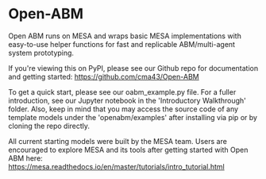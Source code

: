 # Open-ABM

Open ABM runs on MESA and wraps basic MESA implementations with easy-to-use helper functions for fast and replicable ABM/multi-agent system prototyping.

If you're viewing this on PyPI, please see our Github repo for documentation and getting started: https://github.com/cma43/Open-ABM

To get a quick start, please see our oabm_example.py file. For a fuller introduction, see our Jupyter notebook in the 'Introductory Walkthrough' folder. Also, keep in mind that you may access the source code of any template models under the 'openabm/examples' after installing via pip or by cloning the repo directly.

All current starting models were built by the MESA team. Users are encouraged to explore MESA and its tools after getting started with Open ABM here: https://mesa.readthedocs.io/en/master/tutorials/intro_tutorial.html
